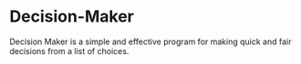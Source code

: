 # Decision-Maker
Decision Maker is a simple and effective program for making quick and fair decisions from a list of choices.
